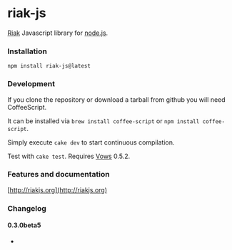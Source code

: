 # riak-js

[Riak](http://riak.basho.com) Javascript library for [node.js](http://nodejs.org/).

### Installation

    npm install riak-js@latest

### Development

If you clone the repository or download a tarball from github you will need CoffeeScript.

It can be installed via `brew install coffee-script` or `npm install coffee-script`.

Simply execute `cake dev` to start continuous compilation.

Test with `cake test`. Requires [Vows](http://vowsjs.org) 0.5.2.

### Features and documentation

[http://riakjs.org](http://riakjs.org)

### Changelog

#### 0.3.0beta5

 - 
